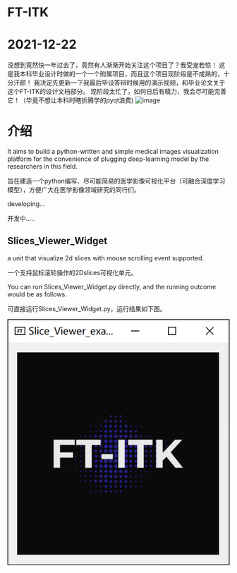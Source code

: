 # FT-ITK
# 2021-12-22
没想到竟然快一年过去了，竟然有人渐渐开始关注这个项目了？我受宠若惊！
这是我本科毕业设计时做的一个一个附属项目，而且这个项目现阶段是不成熟的，十分汗颜！
我决定先更新一下我最后毕设答辩时候用的演示视频，和毕业论文关于这个FT-ITK的设计文档部分。
现阶段太忙了，如何日后有精力，我会尽可能完善它！（毕竟不想让本科时瞎折腾学的pyqt浪费)
![image](https://github.com/Fivethousand5k/FT-ITK/tree/main/GUI-resourses/FT-ITK-demo.gif)


# 介绍
It aims to build a python-written and simple medical images visualization platform for the convenience of plugging deep-learning model by the researchers in this field.

旨在建造一个python编写、尽可能简易的医学影像可视化平台（可融合深度学习模型），方便广大在医学影像领域研究的同行们。


developing...

开发中.....


## Slices_Viewer_Widget
a unit that visualize 2d slices with mouse scrolling event supported.

一个支持鼠标滚轮操作的2Dslices可视化单元。

You can run Slices_Viewer_Widget.py directly, and the running outcome would be as follows.

可直接运行Slices_Viewer_Widget.py，运行结果如下图。

![](Readme-images/slice_viewer_widget.PNG)
